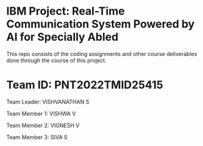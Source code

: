 # IBM Project: Real-Time Communication System Powered by AI for Specially Abled
This repo consists of the coding assignments and other course deliverables done through the course of this project.
# Team ID: PNT2022TMID25415

Team Leader:   VISHVANATHAN S

Team Member 1: VISHWA V

Team Member 2: VIGNESH V

Team Member 3: SIVA S
